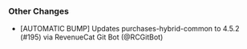 ### Other Changes
* [AUTOMATIC BUMP] Updates purchases-hybrid-common to 4.5.2 (#195) via RevenueCat Git Bot (@RCGitBot)
